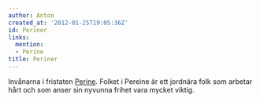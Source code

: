 ```yaml
---
author: Anton
created_at: '2012-01-25T19:05:36Z'
id: Periner
links:
  mention:
  - Perine
title: Periner
---
```


Invånarna i fristaten [Perine]. Folket i Pereine är ett jordnära folk som arbetar hårt och som anser
sin nyvunna frihet vara mycket viktig.

  [Perine]: Perine
